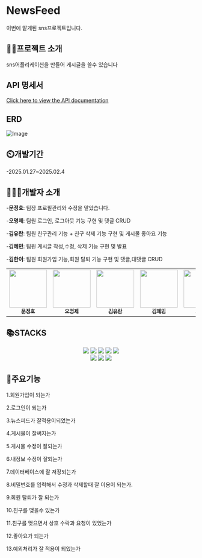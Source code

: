 # NewsFeed
이번에 맡게된 sns프로젝트입니다.

## 👨‍🏫프로젝트 소개
sns어플리케이션을 만들어 게시글을 쓸수 있습니다

## API 명세서 
[Click here to view the API documentation](https://www.notion.so/teamsparta/API-6d38bce5e6de48b8a2d3e2ea2493ea29?pvs=4)

## ERD
![Image](https://github.com/user-attachments/assets/157ef113-28c4-45a7-b82c-3ef768d6cc74)

## ⏲️개발기간
-2025.01.27~2025.02.4

## 🧑‍🤝‍🧑개발자 소개
-**문정호**: 팀장 프로필관리와 수정을 맡았습니다.
 
-**오명제**: 팀원 로그인, 로그아웃 기능 구현 및 댓글 CRUD
 
-**김유란**: 팀원 친구관리 기능 + 친구 삭제 기능 구현 및 게시물 좋아요 기능

-**김혜민**: 팀원 게시글 작성,수정, 삭제 기능 구현 및 발표

-**김한이**: 팀원 회원가입 기능,회원 탈퇴 기능 구현 및 댓글,대댓글 CRUD
<div align=center> 
<table>
  <tbody>
    <tr>
        <td align="center"><a href="https://github.com/ansdudn2"><img src="https://github.com/user-attachments/assets/27f2fd37-d5e0-449c-9d2d-e95696d17020" width="100px;" alt=""/><br /><sub><b> 문정호 </b></sub></a><br /></td>
        <td align="center"><a href="https://github.com/yoorkim"><img src="https://cdn-static.zep.us/static/assets/baked-avartar-images/8-577-13-588.png" width="100px;" alt=""/><br /><sub><b> 오명제 </b></sub></a><br /></td>
        <td align="center"><a href="https://github.com/ohmyeongje"><img src="https://cdn-static.zep.us/static/assets/baked-avartar-images/10-257-39-301.png" width="100px;" alt=""/><br /><sub><b> 김유란 </b></sub></a><br /></td>
        <td align="center"><a href="https://github.com/learner-nosilv"><img src="https://avatars.githubusercontent.com/u/80045214?v=4" width="100px;" alt=""/><br /><sub><b> 김혜민 </b></sub></a><br /></td>
        <td align="center"><a href="https://github.com/kim-hani"><img src="https://avatars.githubusercontent.com/u/102886829?v=4" width="100px;" alt=""/><br /><sub><b> 김한이 </b></sub></a><br /></td>
    </tr>
  </tbody>
</table>
</div>

## 📚STACKS
<div align=center> 
  <img src="https://img.shields.io/badge/java-007396?style=for-the-badge&logo=java&logoColor=white"> 
  <img src="https://img.shields.io/badge/github-181717?style=for-the-badge&logo=github&logoColor=white">
  <img src="https://img.shields.io/badge/git-F05032?style=for-the-badge&logo=git&logoColor=white">
  <img src="https://img.shields.io/badge/intellijidea-000000?style=for-the-badge&logo=intellijidea&logoColor=white">
  <img src="https://img.shields.io/badge/postman-FF6C37?style=for-the-badge&logo=postman&logoColor=white">
  <br>
  <img src="https://img.shields.io/badge/spring-6DB33F?style=for-the-badge&logo=spring&logoColor=white"> 
  <img src="https://img.shields.io/badge/swagger-85EA2D?style=for-the-badge&logo=swagger&logoColor=white">
  <img src="https://img.shields.io/badge/mysql-4479A1?style=for-the-badge&logo=mysql&logoColor=white">
  
</div>

## 📌주요기능
1.회원가입이 되는가

2.로그인이 되는가

3.뉴스피드가 잘적용이되었는가

4.게시물이 잘써지는가

5.게시물 수정이 잘되는가

6.내정보 수정이 잘되는가

7.데이터베이스에 잘 저장되는가

8.비밀번호를 입력해서 수정과 삭제할때 잘 이용이 되는가.

9.회원 탈퇴가 잘 되는가

10.친구를 맺을수 있는가

11.친구를 맺으면서 상호 수락과 요청이 있었는가

12.좋아요가 되는가

13.예외처리가 잘 적용이 되었는가
